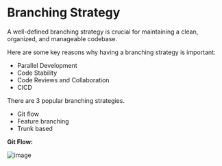 # Branching Strategy

A well-defined branching strategy is crucial for maintaining a clean, organized, and manageable codebase.

Here are some key reasons why having a branching strategy is important:
* Parallel Development
* Code Stability
* Code Reviews and Collaboration
* CICD

There are 3 popular branching strategies.

* Git flow
* Feature branching
* Trunk based

**Git Flow:**

![image](https://github.com/daws-78s/branching-strategy/assets/154740651/75eac370-333e-42ee-951a-360a08f311d7)
